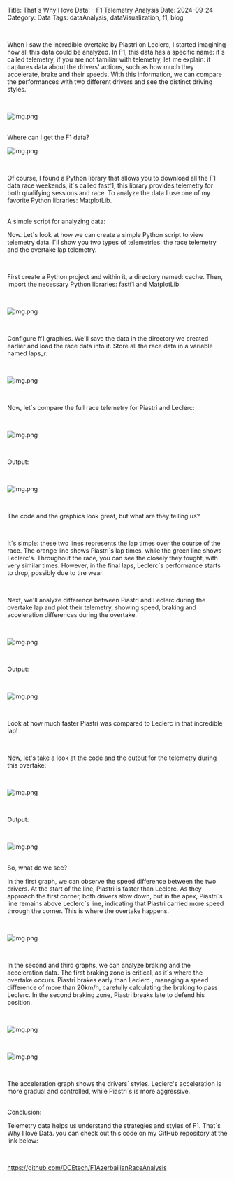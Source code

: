Title: That´s Why I love Data! - F1 Telemetry Analysis
Date: 2024-09-24
Category: Data
Tags: dataAnalysis, dataVisualization, f1, blog

<br>

When I saw the incredible overtake by Piastri on Leclerc, I started imagining how all this data could be analyzed. In F1, 
this data has a specific name: it´s called telemetry, if you are not familiar with telemetry, let me explain: 
it captures data about the drivers' actions, such as how much they accelerate, brake and their speeds. 
With this information, we can compare the performances with two different drivers and see the distinct driving styles.  

<br>

![img.png]({static}/images/piastri-leclerc.png)

<br>

<span class="sub-title">
  Where can I get the F1 data?
</span>

<br>

![img.png]({static}/images/AzerbaijanGP.png)

<br>

Of course, I found a Python library that allows you to download all the F1 data race weekends, it´s called fastf1, this 
library provides telemetry for both qualifying sessions and race. To analyze the data I use one of my favorite Python 
libraries: MatplotLib. 

<br>

<span class="sub-title"> 
  A simple script for analyzing data:
</span>

<br>

Now. Let´s look at how we can create a simple Python script to view telemetry data. I´ll show you two types of
telemetries: the race telemetry and the overtake lap telemetry.

<br>

First create a Python project and within it, a directory named: cache. Then, import the necessary Python libraries:
fastf1 and MatplotLib: 

<br>

![img.png]({static}/images/import.png)

<br>

Configure ff1 graphics. We'll save the data in the directory we created earlier and load the race data into it.
Store all the race data in a variable named laps_r:

<br>

![img.png]({static}/images/code.png)

<br>

Now, let´s compare the full race telemetry for Piastri and Leclerc:

<br>

![img.png]({static}/images/code1.png)

<br>

Output: 

<br>

![img.png]({static}/images/Race.png)

<br>

The code and the graphics look great, but what are they telling us? 

<br>

It´s simple: these two lines represents the lap times over the course of the race. The orange line shows Piastri´s
lap times, while the green line shows Leclerc's. Throughout the race, you can see the closely they fought, with very 
similar times. However, in the final laps, Leclerc´s performance starts to drop, possibly due to tire wear.

<br>

Next, we'll analyze difference between Piastri and Leclerc during the overtake lap and plot their telemetry, showing 
speed, braking and acceleration differences during the overtake.


<br>

![img.png]({static}/images/code2.png)

<br>

Output: 

<br>

![img.png]({static}/images/time-lap-overtake.png)

<br>

Look at how much faster Piastri was compared to Leclerc in that incredible lap!

<br>

Now, let's take a look at the code and the output for the telemetry during this overtake:

<br>

![img.png]({static}/images/code3.png)

<br>

Output: 

<br>

![img.png]({static}/images/Overtake.png)

<br>

<span class="sub-title">
  So, what do we see?
</span>

<br>

In the first graph, we can observe the speed difference between the two drivers. At the start of the line, Piastri is 
faster than Leclerc. As they approach the first corner, both drivers slow down, but in the apex, Piastri´s line remains
above Leclerc´s line, indicating that Piastri carried more speed through the corner. This is where the overtake happens.

<br>

![img.png]({static}/images/speed.png)

<br>

In the second and third graphs, we can analyze braking and the acceleration data. The first braking zone is critical, as 
it´s where the overtake occurs. Piastri brakes early than Leclerc , managing a speed difference of more than 20km/h, carefully
calculating the braking to pass Leclerc. In the second braking zone, Piastri breaks late to defend his position.

<br>

![img.png]({static}/images/braking.png)

<br>

![img.png]({static}/images/acceleration.png)

<br>

The acceleration graph shows the drivers´ styles. Leclerc's acceleration is more gradual and controlled, while Piastri´s is
more aggressive. 

<br>

<span class="sub-title">
  Conclusion:
</span>

<br>

Telemetry data helps us understand the strategies and styles of F1. That´s Why I love Data. you can check out this code 
on my GitHub repository at the link below:

<br>

https://github.com/DCEtech/F1AzerbaijianRaceAnalysis